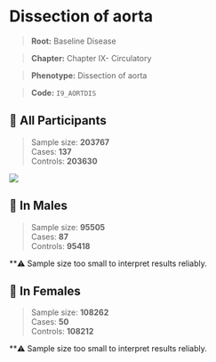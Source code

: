 # Dissection of aorta

> **Root:** Baseline Disease  

> **Chapter:** Chapter IX- Circulatory  

> **Phenotype:** Dissection of aorta  

> **Code:** `I9_AORTDIS`

## 🧪 All Participants  
> Sample size: **203767**  
> Cases: **137**  
> Controls: **203630**
<img src="/Disease/Figures/ALL/Incidence/I9_AORTDIS.png"/>
<CsvTable src="/Disease/Data/ALL/Incidence/COX_I9_AORTDIS.csv" label="🔍 View full results" />

## 👨 In Males  
> Sample size: **95505**  
> Cases: **87**  
> Controls: **95418**

**⚠️ Sample size too small to interpret results reliably.


## 👩 In Females  
> Sample size: **108262**  
> Cases: **50**  
> Controls: **108212**

**⚠️ Sample size too small to interpret results reliably.

